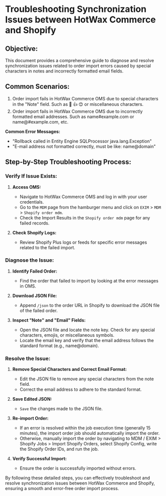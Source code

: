 # Troubleshooting Synchronization Issues between HotWax Commerce and Shopify

## Objective:

This document provides a comprehensive guide to diagnose and resolve synchronization issues related to order import errors caused by special characters in notes and incorrectly formatted email fields. 

## Common Scenarios:

1. Order import fails in HotWax Commerce OMS due to special characters in the "Note" field. Such as 🌟 👍 😊 or miscellaneous characters.
2. Order import fails in HotWax Commerce OMS due to incorrectly formatted email addresses. Such as name#example.com or name@#example.com, etc.


**Common Error Messages:**

   - "Rollback called in Entity Engine SQLProcessor java.lang.Exception"
   - "E-mail address not formatted correctly, must be like: name@domain"


## Step-by-Step Troubleshooting Process:

### Verify If Issue Exists:
1. **Access OMS:**
   - Navigate to HotWax Commerce OMS and log in with your user credentials.
   - Go to the `MDM` page from the hamburger menu and click on `EXIM` > `MDM` > `Shopify order mdm`.
   - Check the Import Results in the `Shopify order mdm` page for any failed records.

2. **Check Shopify Logs:**
   - Review Shopify Plus logs or feeds for specific error messages related to the failed import.

### Diagnose the Issue:
1. **Identify Failed Order:**
   - Find the order that failed to import by looking at the error messages in OMS.

2. **Download JSON File:**
   - Append `/json` to the order URL in Shopify to download the JSON file of the failed order.

3. **Inspect "Note" and "Email" Fields:**
   - Open the JSON file and locate the note key. Check for any special characters, emojis, or miscellaneous symbols.
   - Locate the email key and verify that the email address follows the standard format (e.g., name@domain).

### Resolve the Issue:
1. **Remove Special Characters and Correct Email Format:**
   - Edit the JSON file to remove any special characters from the note field.
   - Correct the email address to adhere to the standard format.

2. **Save Edited JSON:**
   - `Save` the changes made to the JSON file.

3. **Re-import Order:**
   - If an error is resolved within the job execution time (generally 15 minutes), the import order job should automatically import the order.
   - Otherwise, manually import the order by navigating to MDM / EXIM > Shopify Jobs > Import Shopify Orders, select Shopify Config, write the Shopify Order IDs, and run the job.

4. **Verify Successful Import:**
   - Ensure the order is successfully imported without errors.


By following these detailed steps, you can effectively troubleshoot and resolve synchronization issues between HotWax Commerce and Shopify, ensuring a smooth and error-free order import process.


